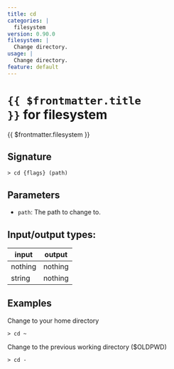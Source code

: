 ```yaml
---
title: cd
categories: |
  filesystem
version: 0.90.0
filesystem: |
  Change directory.
usage: |
  Change directory.
feature: default
---
```


<!-- This file is automatically generated. Please edit the command in https://github.com/nushell/nushell instead. -->

# <code>{{ $frontmatter.title }}</code> for filesystem

<div class='command-title'>{{ $frontmatter.filesystem }}</div>

## Signature

`> cd {flags} (path)`

## Parameters

- `path`: The path to change to.

## Input/output types:

| input   | output  |
| ------- | ------- |
| nothing | nothing |
| string  | nothing |

## Examples

Change to your home directory

```nu
> cd ~

```

Change to the previous working directory ($OLDPWD)

```nu
> cd -

```
